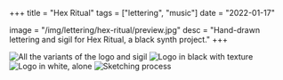 +++
title = "Hex Ritual"
tags = ["lettering", "music"]
date = "2022-01-17"

image = "/img/lettering/hex-ritual/preview.jpg"
desc = "Hand-drawn lettering and sigil for Hex Ritual, a black synth project."
+++

![All the variants of the logo and sigil](/img/lettering/hex-ritual/preview.jpg "All the variants of the logo and sigil")
![Logo in black with texture](/img/lettering/hex-ritual/logo-black.jpg "Logo in black with texture")
![Logo in white, alone](/img/lettering/hex-ritual/logo-white.jpg "Logo in white, alone")
![Sketching process](/img/lettering/hex-ritual/process.jpg "Sketching process")
